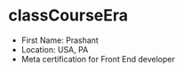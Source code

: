 # classCourseEra

- First Name: Prashant
- Location: USA, PA
- Meta certification for Front End developer

